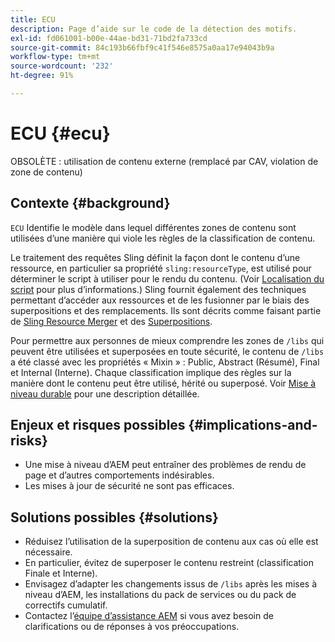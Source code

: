 ```yaml
---
title: ECU
description: Page d’aide sur le code de la détection des motifs.
exl-id: fd061001-b00e-44ae-bd31-71bd2fa733cd
source-git-commit: 84c193b66fbf9c41f546e8575a0aa17e94043b9a
workflow-type: tm+mt
source-wordcount: '232'
ht-degree: 91%

---
```


# ECU {#ecu}

OBSOLÈTE : utilisation de contenu externe (remplacé par CAV, violation de zone de contenu)

## Contexte {#background}

`ECU`  Identifie le modèle dans lequel différentes zones de contenu sont utilisées d’une manière qui viole les règles de la classification de contenu.

Le traitement des requêtes Sling définit la façon dont le contenu d’une ressource, en particulier sa propriété `sling:resourceType`, est utilisé pour déterminer le script à utiliser pour le rendu du contenu. (Voir [Localisation du script](https://experienceleague.adobe.com/fr/docs/experience-manager-65/content/implementing/developing/introduction/the-basics#locating-the-script) pour plus d’informations.) Sling fournit également des techniques permettant d’accéder aux ressources et de les fusionner par le biais des superpositions et des remplacements. Ils sont décrits comme faisant partie de [Sling Resource Merger](https://experienceleague.adobe.com/fr/docs/experience-manager-65/content/implementing/developing/platform/sling-resource-merger) et des [Superpositions](https://experienceleague.adobe.com/fr/docs/experience-manager-65/content/implementing/developing/platform/overlays).

Pour permettre aux personnes de mieux comprendre les zones de `/libs` qui peuvent être utilisées et superposées en toute sécurité, le contenu de `/libs` a été classé avec les propriétés « Mixin » : Public, Abstract (Résumé), Final et Internal (Interne). Chaque classification implique des règles sur la manière dont le contenu peut être utilisé, hérité ou superposé. Voir [Mise à niveau durable](https://experienceleague.adobe.com/fr/docs/experience-manager-65/content/implementing/deploying/upgrading/sustainable-upgrades) pour une description détaillée.

## Enjeux et risques possibles {#implications-and-risks}

* Une mise à niveau d’AEM peut entraîner des problèmes de rendu de page et d’autres comportements indésirables.
* Les mises à jour de sécurité ne sont pas efficaces.

## Solutions possibles {#solutions}

* Réduisez l’utilisation de la superposition de contenu aux cas où elle est nécessaire.
* En particulier, évitez de superposer le contenu restreint (classification Finale et Interne).
* Envisagez d’adapter les changements issus de `/libs` après les mises à niveau d’AEM, les installations du pack de services ou du pack de correctifs cumulatif.
* Contactez l’[équipe d’assistance AEM](https://helpx.adobe.com/fr/enterprise/using/support-for-experience-cloud.html) si vous avez besoin de clarifications ou de réponses à vos préoccupations.
